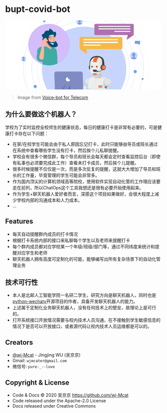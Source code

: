 # bupt-covid-bot

![](./assets/imgs/badge.png)

> Image from [Voice-bot for Telecom](https://medium.com/arnekt-ai/voice-bot-for-telecom-b96ffa89e3b)

## 为什么要做这个机器人？

学校为了实时监控全校师生的健康状态，每日的健康打卡是非常有必要的，可是健康打卡存在以下问题：

- 在家/在校学生可能会由于私人原因忘记打卡，此时只能够由导员或班长通过在系统中查看哪些学生没有打卡，然后挨个儿私聊提醒。
- 学校会有很多个微信群，每个导员和班长会每天都会定时查看监控后台（即使有私事也必须要完成此工作）查看未打卡成员，然后挨个儿提醒。
- 很多时候提醒不仅仅是一次，而是多次反复的提醒，这就大大增加了导员和班长的工作量，毕竟管理的学生可能会非常多。
- 作为国内顶尖的计算机领域高等院校，使用软件实现自动化管的工作理应该要走在前列，所以ChatOps这个工具我想还是很有必要开始使用起来。
- 作为学生+聊天机器人爱好者而言，深感这个项目如果做好，会很大程度上减少学校内部的沟通成本和人力成本。
- ...

## Features

- 每天自动提醒群内成员的打卡情况
- 根据打卡系统内部的接口来私聊每个学生以及老师来提醒打卡
- 每个群内成员都对应学校某一个年级/班级/部门等，通过不同纬度来统计和提醒对应学生和老师
- 聊天机器人拥有高度可定制化的可能，能够编写出所有复杂场景下的自动化管理业务

## 技术可行性

- 本人是北邮人工智能学院一名研二学生，研究方向是聊天机器人，同时也是[python-wechaty](https://github.com/wechaty/python-wechaty)开源项目的作者，具备开发聊天机器人的能力。
- 上述属于定制化业务聊天机器人，没有任何技术上的壁垒，故理论上是可行的。
- 打开系统接口开放情况需要与校内技术人员沟通，在不接触到学生敏感信息的情况下是否可以开放接口，或者源代码让校内技术人员运维都是可以的。

## Creators

- [@wj-Mcat](https://github.com/wj-Mcat) - Jingjing WU (吴京京)
- Gmail: `wjmcater@gmail.com`
- 微信号: `pure-_--love`

## Copyright & License

- Code & Docs © 2020 吴京京 <https://github.com/wj-Mcat>
- Code released under the Apache-2.0 License
- Docs released under Creative Commons